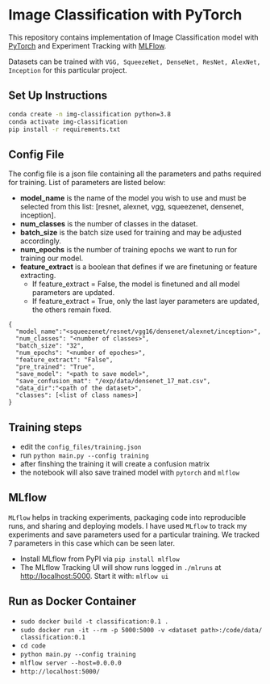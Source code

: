 # Image Classification with PyTorch
This repository contains implementation of Image Classification model with [PyTorch](https://pytorch.org/) and Experiment Tracking with [MLFlow](https://mlflow.org/).

Datasets can be trained with `VGG, SqueezeNet, DenseNet, ResNet, AlexNet, Inception` for this particular project.

## Set Up Instructions
```sh
conda create -n img-classification python=3.8
conda activate img-classification
pip install -r requirements.txt
```

## Config File
The config file is a json file containing all the parameters and paths required for training. List of parameters are listed below:
* **model_name** is the name of the model you wish to use and must be selected from this list: [resnet, alexnet, vgg, squeezenet, densenet, inception].
* **num_classes** is the number of classes in the dataset.
* **batch_size** is the batch size used for training and may be adjusted accordingly.
* **num_epochs** is the number of training epochs we want to run for training our model.
* **feature_extract** is a boolean that defines if we are finetuning or feature extracting.
    * If feature_extract = False, the model is finetuned and all model parameters are updated. 
    * If feature_extract = True, only the last layer parameters are updated, the others remain fixed.

```
{
  "model_name":"<squeezenet/resnet/vgg16/densenet/alexnet/inception>", 
  "num_classes": "<number of classes>",
  "batch_size": "32",
  "num_epochs": "<number of epoches>",
  "feature_extract": "False",
  "pre_trained": "True",
  "save_model": "<path to save model>",
  "save_confusion_mat": "/exp/data/densenet_17_mat.csv",
  "data_dir":"<path of the dataset>",
  "classes": [<list of class names>]
}
```

## Training steps 

- edit the `config_files/training.json` 
- run `python main.py --config training`
- after finshing the training it will create a confusion matrix 
- the notebook will also save trained model with `pytorch` and `mlflow`  
    
## MLflow 

`MLflow` helps in tracking experiments, packaging code into reproducible runs, and sharing and deploying models.
I have used `MLflow` to track my experiments and save parameters used for a particular training. We tracked 7 parameters in this case which can be seen later.

- Install MLflow from PyPI via ```pip install mlflow```
- The MLflow Tracking UI will show runs logged in `./mlruns` at [http://localhost:5000](http://localhost:5000). Start it with: `mlflow ui`

## Run as Docker Container 

- `sudo docker build -t classification:0.1 .`
- `sudo docker run -it --rm -p 5000:5000 -v <dataset path>:/code/data/ classification:0.1`
- `cd code`
- `python main.py --config training`
- `mlflow server --host=0.0.0.0`
- `http://localhost:5000/`